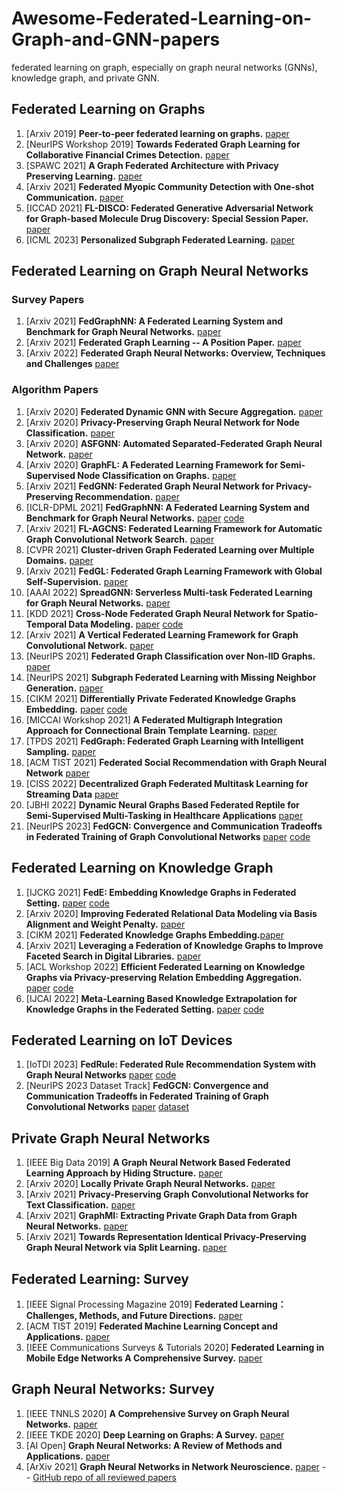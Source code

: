 # Awesome-Federated-Learning-on-Graph-and-GNN-papers
federated learning on graph, especially on graph neural networks (GNNs), knowledge graph, and private GNN.

## Federated Learning on Graphs
1. \[Arxiv 2019\] **Peer-to-peer federated learning on graphs.** [paper](https://arxiv.org/pdf/1901.11173)
2. \[NeurIPS Workshop 2019\] **Towards Federated Graph Learning for Collaborative Financial Crimes Detection.** [paper](https://arxiv.org/pdf/1909.12946)
3. \[SPAWC 2021\] **A Graph Federated Architecture with Privacy Preserving Learning.** [paper](https://arxiv.org/pdf/2104.13215)
4. \[Arxiv 2021\] **Federated Myopic Community Detection with One-shot Communication.** [paper](https://arxiv.org/pdf/2106.07255)
5. \[ICCAD 2021\] **FL-DISCO: Federated Generative Adversarial Network for Graph-based Molecule Drug Discovery: Special Session Paper.** [paper](https://doi.org/10.1109/ICCAD51958.2021.9643440)
6. \[ICML 2023\] **Personalized Subgraph Federated Learning.** [paper](https://arxiv.org/abs/2206.10206)

## Federated Learning on Graph Neural Networks

### Survey Papers
1. \[Arxiv 2021\] **FedGraphNN: A Federated Learning System and Benchmark for Graph Neural Networks.** [paper](https://arxiv.org/pdf/2104.07145) 
2. \[Arxiv 2021\] **Federated Graph Learning -- A Position Paper.** [paper](https://arxiv.org/pdf/2105.11099)
2. \[Arxiv 2022\] **Federated Graph Neural Networks: Overview, Techniques and Challenges** [paper](https://arxiv.org/pdf/2202.07256)


### Algorithm Papers

1. \[Arxiv 2020\] **Federated Dynamic GNN with Secure Aggregation.** [paper](https://arxiv.org/pdf/2009.07351)
2. \[Arxiv 2020\] **Privacy-Preserving Graph Neural Network for Node Classification.** [paper](https://arxiv.org/pdf/2005.11903)
3. \[Arxiv 2020\] **ASFGNN: Automated Separated-Federated Graph Neural Network.** [paper](https://arxiv.org/pdf/2011.03248)
4. \[Arxiv 2020\] **GraphFL: A Federated Learning Framework for Semi-Supervised Node Classification on Graphs.** [paper](https://arxiv.org/pdf/2012.04187)
5. \[Arxiv 2021\] **FedGNN: Federated Graph Neural Network for Privacy-Preserving Recommendation.** [paper](https://arxiv.org/pdf/2102.04925)
6. \[ICLR-DPML 2021\] **FedGraphNN: A Federated Learning System and Benchmark for Graph Neural Networks.** [paper](https://arxiv.org/pdf/2104.07145) [code](https://github.com/FedML-AI/FedGraphNN)
7. \[Arxiv 2021\] **FL-AGCNS: Federated Learning Framework for Automatic Graph Convolutional Network Search.** [paper](https://arxiv.org/pdf/2104.04141)
8. \[CVPR 2021\] **Cluster-driven Graph Federated Learning over Multiple Domains.** [paper](https://arxiv.org/pdf/2104.14628)
9. \[Arxiv 2021\] **FedGL: Federated Graph Learning Framework with Global Self-Supervision.** [paper](https://arxiv.org/pdf/2105.03170)
10. \[AAAI 2022\] **SpreadGNN: Serverless Multi-task Federated Learning for Graph Neural Networks.** [paper](https://arxiv.org/pdf/2106.02743)
12. \[KDD 2021\] **Cross-Node Federated Graph Neural Network for Spatio-Temporal Data Modeling.** [paper](https://arxiv.org/pdf/2106.05223) [code](https://github.com/mengcz13/KDD2021_CNFGNN)
13. \[Arxiv 2021\] **A Vertical Federated Learning Framework for Graph Convolutional Network.** [paper](https://arxiv.org/pdf/2106.11593)
14. \[NeurIPS 2021\] **Federated Graph Classification over Non-IID Graphs.** [paper](https://arxiv.org/pdf/2106.13423)
15. \[NeurIPS 2021\] **Subgraph Federated Learning with Missing Neighbor Generation.** [paper](https://arxiv.org/pdf/2106.13430)
16. \[CIKM 2021\] **Differentially Private Federated Knowledge Graphs Embedding.** [paper](https://arxiv.org/pdf/2105.07615) [code](https://github.com/HKUST-KnowComp/FKGE)
17. \[MICCAI Workshop 2021\] **A Federated Multigraph Integration Approach for Connectional Brain Template Learning.** [paper](https://link.springer.com/chapter/10.1007/978-3-030-89847-2_4)
18. \[TPDS 2021] **FedGraph: Federated Graph Learning with Intelligent Sampling.** [paper](https://ieeexplore.ieee.org/abstract/document/9606516/) 
19. [ACM TIST 2021] **Federated Social Recommendation with Graph Neural Network** [paper](https://arxiv.org/pdf/2111.10778)
20. [CISS 2022] **Decentralized Graph Federated Multitask Learning for Streaming Data** [paper](https://doi.org/10.1109/CISS53076.2022.9751160)
21. [JBHI 2022] **Dynamic Neural Graphs Based Federated Reptile for Semi-Supervised Multi-Tasking in Healthcare Applications** [paper](https://ieeexplore.ieee.org/document/9648036)
22. [NeurIPS 2023] **FedGCN: Convergence and Communication Tradeoffs in Federated Training of Graph Convolutional Networks** [paper](https://arxiv.org/abs/2201.12433) [code](https://github.com/yh-yao/FedGCN)

## Federated Learning on Knowledge Graph
1. \[IJCKG 2021\] **FedE: Embedding Knowledge Graphs in Federated Setting.** [paper](https://dl.acm.org/doi/abs/10.1145/3502223.3502233) [code](https://github.com/AnselCmy/FedE)
2. \[Arxiv 2020\] **Improving Federated Relational Data Modeling via Basis Alignment and Weight Penalty.** [paper](https://arxiv.org/pdf/2011.11369)
3. \[CIKM 2021\] **Federated Knowledge Graphs Embedding.**[paper](https://arxiv.org/pdf/2105.07615)
4. \[Arxiv 2021\] **Leveraging a Federation of Knowledge Graphs to Improve Faceted Search in Digital Libraries.** [paper](https://arxiv.org/pdf/2107.05447)
5. \[ACL Workshop 2022\] **Efficient Federated Learning on Knowledge Graphs via Privacy-preserving Relation Embedding Aggregation.** [paper](https://arxiv.org/abs/2203.09553) [code](https://github.com/taokz/FedR)
6. \[IJCAI 2022\] **Meta-Learning Based Knowledge Extrapolation for Knowledge Graphs in the Federated Setting.** [paper](https://arxiv.org/abs/2205.04692) [code](https://github.com/zjukg/MaKEr)

## Federated Learning on IoT Devices
1. [IoTDI 2023] **FedRule: Federated Rule Recommendation System with Graph Neural Networks** [paper](https://arxiv.org/abs/2211.06812) [code](https://github.com/yh-yao/FedRule)
1. [NeurIPS 2023 Dataset Track] **FedGCN: Convergence and Communication Tradeoffs in Federated Training of Graph Convolutional Networks** [paper](https://openreview.net/forum?id=qynH28Y4xE) [dataset](https://huggingface.co/datasets/wyzelabs/RuleRecommendation)

## Private Graph Neural Networks
1. \[IEEE Big Data 2019\] **A Graph Neural Network Based Federated Learning Approach by Hiding Structure.** [paper](https://www.researchgate.net/profile/Shijun_Liu3/publication/339482514_SGNN_A_Graph_Neural_Network_Based_Federated_Learning_Approach_by_Hiding_Structure/links/5f48365d458515a88b790595/SGNN-A-Graph-Neural-Network-Based-Federated-Learning-Approach-by-Hiding-Structure.pdf)
2. \[Arxiv 2020\] **Locally Private Graph Neural Networks.** [paper](https://arxiv.org/pdf/2006.05535)
3. \[Arxiv 2021\] **Privacy-Preserving Graph Convolutional Networks for Text Classification.** [paper](https://arxiv.org/pdf/2102.09604)
4. \[Arxiv 2021\] **GraphMI: Extracting Private Graph Data from Graph Neural Networks.** [paper](https://arxiv.org/pdf/2106.02820)
5. \[Arxiv 2021\] **Towards Representation Identical Privacy-Preserving Graph Neural Network via Split Learning.** [paper](https://arxiv.org/abs/2107.05917)


## Federated Learning: Survey
1. \[IEEE Signal Processing Magazine 2019\] **Federated Learning：Challenges, Methods, and Future Directions.** [paper](https://arxiv.org/pdf/1908.07873)
2. \[ACM TIST 2019\] **Federated Machine Learning Concept and Applications.** [paper](https://arxiv.org/pdf/1902.04885)
3. \[IEEE Communications Surveys & Tutorials 2020\] **Federated Learning in Mobile Edge Networks A Comprehensive Survey.** [paper](https://arxiv.org/pdf/1909.11875)

## Graph Neural Networks: Survey
1. \[IEEE TNNLS 2020\] **A Comprehensive Survey on Graph Neural Networks.** [paper](https://arxiv.org/pdf/1901.00596)
2. \[IEEE TKDE 2020\] **Deep Learning on Graphs: A Survey.** [paper](https://arxiv.org/pdf/1812.04202.pdf%E3%80%82)
3. \[AI Open\] **Graph Neural Networks: A Review of Methods and Applications.** [paper](https://www.sciencedirect.com/science/article/pii/S2666651021000012)
4. \[ArXiv 2021\] **Graph Neural Networks in Network Neuroscience.** [paper](https://arxiv.org/pdf/2106.03535.pdf) -- [GitHub repo of all reviewed papers](https://github.com/basiralab/GNNs-in-Network-Neuroscience)


